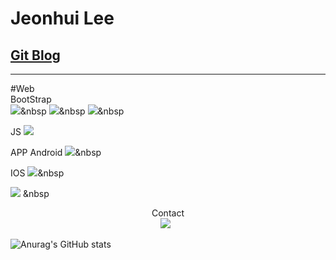 Jeonhui Lee
============
[Git Blog](https://Jeonhui.github.io)
------------
***



#Web
 <br>
 BootStrap
 <br>
 <img src="https://img.shields.io/badge/HTML5-E34F26?style=flat-square&logo=HTML5&logoColor=white"/></a>&nbsp
 <img src="https://img.shields.io/badge/CSS3-1572B6?style=flat-square&logo=CSS3&logoColor=white"/></a>&nbsp
 <img src="https://img.shields.io/badge/JavaScript-F7DF1E?style=flat-square&logo=JavaScript&logoColor=white"/></a>&nbsp

JS
<img src="https://img.shields.io/badge/Node.js-339933?style=flat-square&logo=Node.js&logoColor=white"/></a>

APP
Android
<img src="https://img.shields.io/badge/Android-3DDC84?style=flat-square&logo=Android&logoColor=white"/></a>&nbsp

IOS
<img src="https://img.shields.io/badge/Swift-F05138?style=flat-square&logo=Swift&logoColor=white"/></a>&nbsp

<img src="https://img.shields.io/badge/c++-00599C?style=flat-square&logo=c%2B%2B&logoColor=white"/></a> &nbsp

<p align="center">
 Contact
 <br>
 <img src="https://img.shields.io/badge/l06094@gmail.com-EA4335?style=flat-square&logo=Gmail&logoColor=white"/></a> &nbsp
 
  
![Anurag's GitHub stats](https://github-readme-stats.vercel.app/api?username=Jeonhui&show_icons=true&theme=apprentice)



